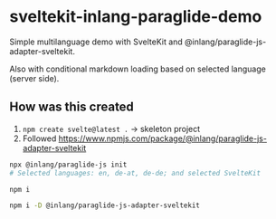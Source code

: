# sveltekit-inlang-paraglide-demo

Simple multilanguage demo with SvelteKit and @inlang/paraglide-js-adapter-sveltekit.

Also with conditional markdown loading based on selected language (server side).

## How was this created 

1. `npm create svelte@latest .` -> skeleton project
2. Followed https://www.npmjs.com/package/@inlang/paraglide-js-adapter-sveltekit

```bash
npx @inlang/paraglide-js init
# Selected languages: en, de-at, de-de; and selected SvelteKit

npm i

npm i -D @inlang/paraglide-js-adapter-sveltekit
```

